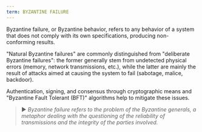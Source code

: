 ```yaml
---
term: BYZANTINE FAILURE
---
```


Byzantine failure, or Byzantine behavior, refers to any behavior of a system that does not comply with its own specifications, producing non-conforming results.

"Natural Byzantine failures" are commonly distinguished from "deliberate Byzantine failures": the former generally stem from undetected physical errors (memory, network transmissions, etc.), while the latter are mainly the result of attacks aimed at causing the system to fail (sabotage, malice, backdoor).

Authentication, signing, and consensus through cryptographic means and "Byzantine Fault Tolerant (BFT)" algorithms help to mitigate these issues.

> ► *Byzantine failure refers to the problem of the Byzantine generals, a metaphor dealing with the questioning of the reliability of transmissions and the integrity of the parties involved.*